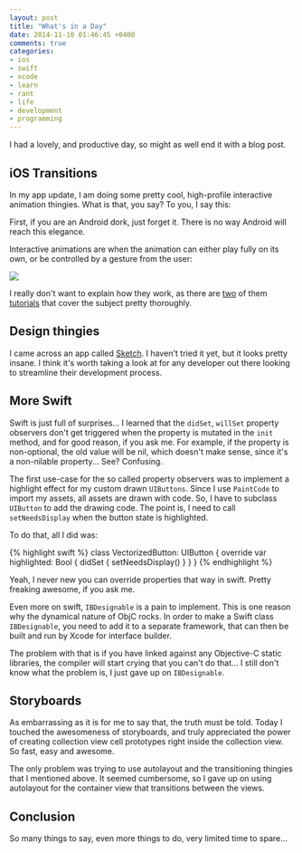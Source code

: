```yaml
---
layout: post
title: "What's in a Day"
date: 2014-11-10 01:46:45 +0400
comments: true
categories: 
- ios
- swift
- xcode
- learn
- rant
- life
- development
- programming
---
```


I had a lovely, and productive day, so might as well end it with a blog post.

## iOS Transitions

In my app update, I am doing some pretty cool, high-profile interactive animation thingies. What is that, you say? To you, I say this:

First, if you are an Android dork, just forget it. There is no way Android will reach this elegance.

Interactive animations are when the animation can either play fully on its own, or be controlled by a gesture from the user:

![](http://mazyod.com/images/1.3mb.gif)

I really don't want to explain how they work, as there are [two](http://www.objc.io/issue-12/custom-container-view-controller-transitions.html) of them [tutorials](http://www.iosnomad.com/blog/2014/5/12/interactive-custom-container-view-controller-transitions) that cover the subject pretty thoroughly.

## Design thingies

I came across an app called [Sketch](http://bohemiancoding.com/sketch/). I haven't tried it yet, but it looks pretty insane. I think it's worth taking a look at for any developer out there looking to streamline their development process.

## More Swift

Swift is just full of surprises... I learned that the `didSet`, `willSet` property observers don't get triggered when the property is mutated in the `init` method, and for good reason, if you ask me. For example, if the property is non-optional, the old value will be nil, which doesn't make sense, since it's a non-nilable property... See? Confusing.

The first use-case for the so called property observers was to implement a highlight effect for my custom drawn `UIButtons`. Since I use `PaintCode` to import my assets, all assets are drawn with code. So, I have to subclass `UIButton` to add the drawing code. The point is, I need to call `setNeedsDisplay` when the button state is highlighted. 

To do that, all I did was:

{% highlight swift %}
class VectorizedButton: UIButton {
    override var highlighted: Bool {
        didSet {
            setNeedsDisplay()
        }
    }
}
{% endhighlight %}

Yeah, I never new you can override properties that way in swift. Pretty freaking awesome, if you ask me.

Even more on swift, `IBDesignable` is a pain to implement. This is one reason why the dynamical nature of ObjC rocks. In order to make a Swift class `IBDesignable`, you need to add it to a separate framework, that can then be built and run by Xcode for interface builder. 

The problem with that is if you have linked against any Objective-C static libraries, the compiler will start crying that you can't do that... I still don't know what the problem is, I just gave up on `IBDesignable`.

## Storyboards

As embarrassing as it is for me to say that, the truth must be told. Today I touched the awesomeness of storyboards, and truly appreciated the power of creating collection view cell prototypes right inside the collection view. So fast, easy and awesome.

The only problem was trying to use autolayout and the transitioning thingies that I mentioned above. It seemed cumbersome, so I gave up on using autolayout for the container view that transitions between the views.

## Conclusion

So many things to say, even more things to do, very limited time to spare... 
